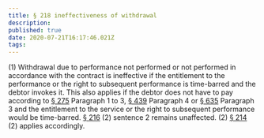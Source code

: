 ```yaml
---
title: § 218 ineffectiveness of withdrawal
description: 
published: true
date: 2020-07-21T16:17:46.021Z
tags: 
---
```


(1) Withdrawal due to performance not performed or not performed in accordance with the contract is ineffective if the entitlement to the performance or the right to subsequent performance is time-barred and the debtor invokes it. This also applies if the debtor does not have to pay according to [§ 275](/laws_and_regulations/BGB/275) Paragraph 1 to 3, [§ 439](/laws_and_regulations/BGB/439) Paragraph 4 or [§ 635](/laws_and_regulations/BGB/635) Paragraph 3 and the entitlement to the service or the right to subsequent performance would be time-barred. [§ 216](/laws_and_regulations/BGB/216) (2) sentence 2 remains unaffected.
(2) [§ 214](/laws_and_regulations/BGB/214) (2) applies accordingly.
